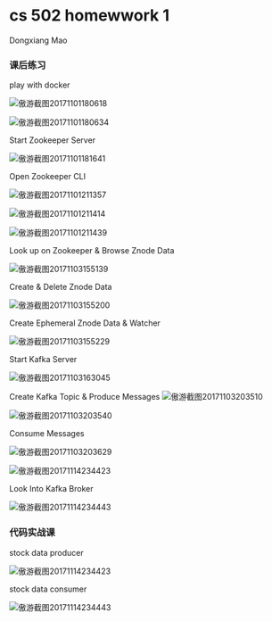 

# cs 502 homewwork 1

Dongxiang Mao

### 课后练习

play with docker

![傲游截图20171101180618](https://raw.githubusercontent.com/maodx/markdown/master/homework1/screenshots/1.png)



![傲游截图20171101180634](https://raw.githubusercontent.com/maodx/markdown/master/homework1/screenshots/2.png)



Start Zookeeper Server

![傲游截图20171101181641](https://raw.githubusercontent.com/maodx/markdown/master/homework1/screenshots/3.png)

Open Zookeeper CLI

![傲游截图20171101211357](https://raw.githubusercontent.com/maodx/markdown/master/homework1/screenshots/4.png)

![傲游截图20171101211414](https://raw.githubusercontent.com/maodx/markdown/master/homework1/screenshots/5.png)

![傲游截图20171101211439](https://raw.githubusercontent.com/maodx/markdown/master/homework1/screenshots/6.png)

Look up on Zookeeper & Browse Znode Data

![傲游截图20171103155139](https://raw.githubusercontent.com/maodx/markdown/master/homework1/screenshots/7.png)

Create & Delete Znode Data

![傲游截图20171103155200](https://raw.githubusercontent.com/maodx/markdown/master/homework1/screenshots/10.png)

Create Ephemeral Znode Data & Watcher

![傲游截图20171103155229](https://raw.githubusercontent.com/maodx/markdown/master/homework1/screenshots/11.png)

Start Kafka Server

![傲游截图20171103163045](https://raw.githubusercontent.com/maodx/markdown/master/homework1/screenshots/13.png)

Create Kafka Topic & Produce Messages
![傲游截图20171103203510](https://raw.githubusercontent.com/maodx/markdown/master/homework1/screenshots/14.png)

![傲游截图20171103203540](https://raw.githubusercontent.com/maodx/markdown/master/homework1/screenshots/15.png)

Consume Messages

![傲游截图20171103203629](https://raw.githubusercontent.com/maodx/markdown/master/homework1/screenshots/16.png)

![傲游截图20171114234423](https://raw.githubusercontent.com/maodx/markdown/master/homework1/screenshots/17.png)

Look Into Kafka Broker

![傲游截图20171114234443](https://raw.githubusercontent.com/maodx/markdown/master/homework1/screenshots/18.png)
### 代码实战课

stock data producer 

![傲游截图20171114234423](https://raw.githubusercontent.com/maodx/markdown/master/homework1/screenshots/19.png)

stock data consumer

![傲游截图20171114234443](https://raw.githubusercontent.com/maodx/markdown/master/homework1/screenshots/20.png)